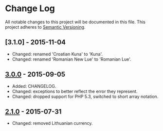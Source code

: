 # Change Log

All notable changes to this project will be documented in this file.
This project adheres to [Semantic Versioning](http://semver.org/).

## [3.1.0] - 2015-11-04

* Changed: renamed 'Croatian Kuna' to 'Kuna'.
* Changed: renamed 'Romanian New Lue' to 'Romanian Lue'.

## [3.0.0] - 2015-09-05

* Added: CHANGELOG.
* Changed: exceptions to better reflect the error they represent.
* Changed: dropped support for PHP 5.3, switched to short array notation.

## [2.1.0] - 2015-07-31

* Changed: removed Lithuanian currency.

[3.0.0]: https://github.com/alcohol/iso4217/compare/3.0.0...3.1.0
[3.0.0]: https://github.com/alcohol/iso4217/compare/2.1.0...3.0.0
[2.1.0]: https://github.com/alcohol/iso4217/compare/2.0.2...2.1.0
